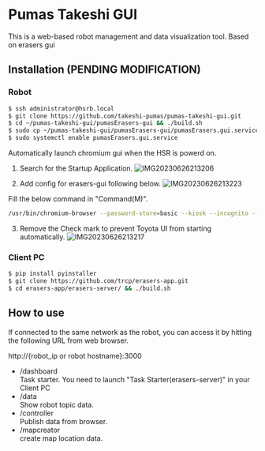 # Pumas Takeshi GUI
This is a web-based robot management and data visualization tool. 
Based on erasers gui

## Installation (PENDING MODIFICATION)
### Robot
```bash
$ ssh administrator@hsrb.local
$ git clone https://github.com/takeshi-pumas/pumas-takeshi-gui.git
$ cd ~/pumas-takeshi-gui/pumasErasers-gui && ./build.sh
$ sudo cp ~/pumas-takeshi-gui/pumasErasers-gui/pumasErasers.gui.service /etc/systemd/system
$ sudo systemctl enable pumasErasers.gui.service
```
Automatically launch chromium gui when the HSR is powerd on. 
1. Search for the Startup Application.
![IMG20230626213206](https://github.com/ry0hei-kobayashi/erasers-app-v2/assets/110576744/a470643d-6770-41b9-b0e2-43b2f2d1d745)

2. Add config for erasers-gui following below.
![IMG20230626213223](https://github.com/ry0hei-kobayashi/erasers-app-v2/assets/110576744/876b2456-0e94-43ef-bc42-d0a3cfd8a9a6)

Fill the below command in "Command(M)".  
```bash
/usr/bin/chromium-browser --password-store=basic --kiosk --incognito --disable-translate --disable-translate-new-ux -disk-cache-size=1 -media-cache-size=1 http://localhost:3000
```
3. Remove the Check mark to prevent Toyota UI from starting automatically.
![IMG20230626213217](https://github.com/ry0hei-kobayashi/erasers-app-v2/assets/110576744/873dadde-3b1f-4fa5-97e6-1ef08e0fd4f0)



### Client PC
```bash
$ pip install pyinstaller
$ git clone https://github.com/trcp/erasers-app.git
$ cd erasers-app/erasers-server/ && ./build.sh
```
## How to use
If connected to the same network as the robot, you can access it by hitting the following URL from web browser.  

http://{robot_ip or robot hostname}:3000

- /dashboard  
Task starter.
You need to launch "Task Starter(erasers-server)" in your Client PC
- /data  
Show robot topic data.
- /controller  
Publish data from browser.
- /mapcreator  
create map location data.
  
